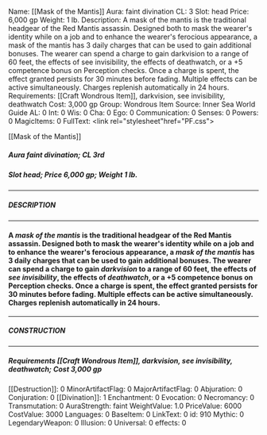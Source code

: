 Name: [[Mask of the Mantis]]
Aura: faint divination
CL: 3
Slot: head
Price: 6,000 gp
Weight: 1 lb.
Description: A mask of the mantis is the traditional headgear of the Red Mantis assassin. Designed both to mask the wearer's identity while on a job and to enhance the wearer's ferocious appearance, a mask of the mantis has 3 daily charges that can be used to gain additional bonuses. The wearer can spend a charge to gain darkvision to a range of 60 feet, the effects of see invisibility, the effects of deathwatch, or a +5 competence bonus on Perception checks. Once a charge is spent, the effect granted persists for 30 minutes before fading. Multiple effects can be active simultaneously. Charges replenish automatically in 24 hours.
Requirements: [[Craft Wondrous Item]], darkvision, see invisibility, deathwatch
Cost: 3,000 gp
Group: Wondrous Item
Source: Inner Sea World Guide
AL: 0
Int: 0
Wis: 0
Cha: 0
Ego: 0
Communication: 0
Senses: 0
Powers: 0
MagicItems: 0
FullText: <link rel="stylesheet"href="PF.css"><div class="heading"><p class="alignleft">[[Mask of the Mantis]]</p><div style="clear: both;"></div></div><div><h5><b>Aura </b>faint divination; <b>CL </b>3rd</h5><h5><b>Slot </b>head; <b>Price </b>6,000 gp; <b>Weight </b>1 lb.</h5></div><hr/><div><h5><b>DESCRIPTION</b></h5></div><hr/><div><h4><p>A <i>mask of the mantis</i> is the traditional headgear of the Red Mantis assassin. Designed both to mask the wearer's identity while on a job and to enhance the wearer's ferocious appearance, a <i>mask of the mantis</i> has 3 daily charges that can be used to gain additional bonuses. The wearer can spend a charge to gain <i>darkvision</i> to a range of 60 feet, the effects of <i>see invisibility</i>, the effects of <i>deathwatch</i>, or a +5 competence bonus on Perception checks. Once a charge is spent, the effect granted persists for 30 minutes before fading. Multiple effects can be active simultaneously. Charges replenish automatically in 24 hours.</p></h4></div><hr/><div><h5><b>CONSTRUCTION</b></h5></div><hr/><div><h5><b>Requirements </b>[[Craft Wondrous Item]], <i>darkvision</i>, <i>see invisibility</i>, <i>deathwatch</i>; <b>Cost </b>3,000 gp</h5></div>
[[Destruction]]: 0
MinorArtifactFlag: 0
MajorArtifactFlag: 0
Abjuration: 0
Conjuration: 0
[[Divination]]: 1
Enchantment: 0
Evocation: 0
Necromancy: 0
Transmutation: 0
AuraStrength: faint
WeightValue: 1.0
PriceValue: 6000
CostValue: 3000
Languages: 0
BaseItem: 0
LinkText: 0
id: 910
Mythic: 0
LegendaryWeapon: 0
Illusion: 0
Universal: 0
effects: 0
